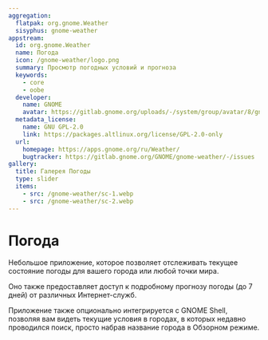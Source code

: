 ```yaml
---
aggregation:
  flatpak: org.gnome.Weather
  sisyphus: gnome-weather
appstream:
  id: org.gnome.Weather
  name: Погода
  icon: /gnome-weather/logo.png
  summary: Просмотр погодных условий и прогноза
  keywords:
    - core
    - oobe
  developer:
    name: GNOME
    avatar: https://gitlab.gnome.org/uploads/-/system/group/avatar/8/gnomelogo.png?width=48
  metadata_license:
    name: GNU GPL-2.0
    link: https://packages.altlinux.org/license/GPL-2.0-only
  url:
    homepage: https://apps.gnome.org/ru/Weather/
    bugtracker: https://gitlab.gnome.org/GNOME/gnome-weather/-/issues
gallery:
  title: Галерея Погоды
  type: slider
  items:
    - src: /gnome-weather/sc-1.webp
    - src: /gnome-weather/sc-2.webp
---
```


# Погода

Небольшое приложение, которое позволяет отслеживать текущее состояние погоды для вашего города или любой точки мира.

Оно также предоставляет доступ к подробному прогнозу погоды (до 7 дней) от различных Интернет-служб.

Приложение также опционально интегрируется с GNOME Shell, позволяя вам видеть текущие условия в городах, в которых недавно проводился поиск, просто набрав название города в Обзорном режиме.

<AGWGallery />

<!--@include: @ru/apps/.parts/install/content-repo.md-->
<!--@include: @ru/apps/.parts/install/content-flatpak.md-->
